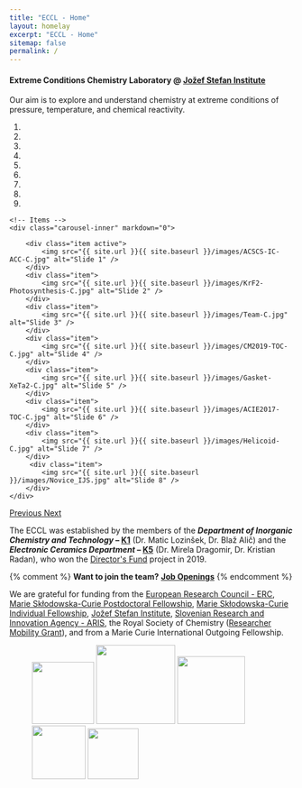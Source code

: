 ```yaml
---
title: "ECCL - Home"
layout: homelay
excerpt: "ECCL - Home"
sitemap: false
permalink: /
---
```


#### Extreme Conditions Chemistry Laboratory @ [Jožef Stefan Institute](http://www.ijs.si) 

Our aim is to explore and understand chemistry at extreme conditions of pressure, temperature, and chemical reactivity.


<div markdown="0" id="carousel" class="carousel slide" data-ride="carousel" data-interval="5000" data-pause="hover" >
    <!-- Menu -->
    <ol class="carousel-indicators">
        <li data-target="#carousel" data-slide-to="0" class="active"></li>
        <li data-target="#carousel" data-slide-to="1"></li>
        <li data-target="#carousel" data-slide-to="2"></li>
        <li data-target="#carousel" data-slide-to="3"></li>
        <li data-target="#carousel" data-slide-to="4"></li>
        <li data-target="#carousel" data-slide-to="5"></li>
        <li data-target="#carousel" data-slide-to="6"></li>
        <li data-target="#carousel" data-slide-to="7"></li>
        <li data-target="#carousel" data-slide-to="8"></li>
    </ol>

    <!-- Items -->
    <div class="carousel-inner" markdown="0"> 

        <div class="item active">
            <img src="{{ site.url }}{{ site.baseurl }}/images/ACSCS-IC-ACC-C.jpg" alt="Slide 1" />
        </div>
        <div class="item">
            <img src="{{ site.url }}{{ site.baseurl }}/images/KrF2-Photosynthesis-C.jpg" alt="Slide 2" />
        </div>
        <div class="item">
            <img src="{{ site.url }}{{ site.baseurl }}/images/Team-C.jpg" alt="Slide 3" />
        </div>
        <div class="item">
            <img src="{{ site.url }}{{ site.baseurl }}/images/CM2019-TOC-C.jpg" alt="Slide 4" />
        </div>
        <div class="item">
            <img src="{{ site.url }}{{ site.baseurl }}/images/Gasket-XeTa2-C.jpg" alt="Slide 5" />
        </div>
        <div class="item">
            <img src="{{ site.url }}{{ site.baseurl }}/images/ACIE2017-TOC-C.jpg" alt="Slide 6" />
        </div>
        <div class="item">
            <img src="{{ site.url }}{{ site.baseurl }}/images/Helicoid-C.jpg" alt="Slide 7" />
        </div>       
         <div class="item">
            <img src="{{ site.url }}{{ site.baseurl }}/images/Novice_IJS.jpg" alt="Slide 8" />
        </div>
    </div>
  <a class="left carousel-control" href="#carousel" role="button" data-slide="prev">
    <span class="glyphicon glyphicon-chevron-left" aria-hidden="true"></span>
    <span class="sr-only">Previous</span>
  </a>
  <a class="right carousel-control" href="#carousel" role="button" data-slide="next">
    <span class="glyphicon glyphicon-chevron-right" aria-hidden="true"></span>
    <span class="sr-only">Next</span>
  </a>
</div>




The ECCL was established by the members of the ***Department of Inorganic Chemistry and Technology* – [K1](http://k1.ijs.si/en/)** (Dr. Matic Lozinšek, Dr. Blaž Alič) and the ***Electronic Ceramics Department* – [K5](http://www-k5.ijs.si/en/)** (Dr. Mirela Dragomir, Dr. Kristian Radan), who won the [Director's Fund](https://www.ijs.si/ijsw/Zmagovalci) project in 2019.

{% comment %}
 **Want to join the team?** **[Job Openings](openings)**
{% endcomment %} 

We are grateful for funding from the [European Research Council - ERC](https://erc.europa.eu/), [Marie Skłodowska-Curie Postdoctoral Fellowship](https://ec.europa.eu/research/mariecurieactions/actions/individual-fellowships_en), [Marie Skłodowska-Curie Individual Fellowship](https://cordis.europa.eu/programme/id/H2020_MSCA-IF-2020), [Jožef Stefan Institute](https://www.ijs.si/ijsw/V001/JSI), [Slovenian Research and Innovation Agency - ARIS](http://www.aris-rs.si/en/), the Royal Society of Chemistry ([Researcher Mobility Grant](https://www.rscbmcs.org/grants/researchermobilityfellowship/)), and from a Marie Curie International Outgoing Fellowship.

<figure class="fourth">
  <img src="{{ site.url }}{{ site.baseurl }}/images/logopic/JSI-logo.jpg" style="width: 110px">
  <img src="{{ site.url }}{{ site.baseurl }}/images/logopic/ARRS-logo.gif" style="width: 140px">
  <img src="{{ site.url }}{{ site.baseurl }}/images/logopic/RSC-logo.png" style="width: 120px">
  <img src="{{ site.url }}{{ site.baseurl }}/images/logopic/ERC-logo.png" style="width: 95px">
  <img src="{{ site.url }}{{ site.baseurl }}/images/logopic/MC-logo.jpg" style="width: 90px">
</figure>
